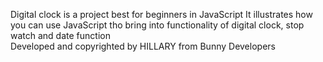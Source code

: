 Digital clock is a project best for beginners in JavaScript 
It illustrates how you can use JavaScript tho bring into functionality of digital clock, stop watch and date function  
Developed and copyrighted by HILLARY from Bunny Developers

